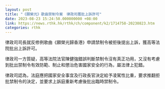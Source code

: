 ```yaml
---
layout: post
title: "《願榮光》歌曲禁制令案　律政司獲批上訴許可"
date: 2023-08-23 15:24:50.000000000 +08:00
link: https://news.rthk.hk/rthk/ch/component/k2/1714758-20230823.htm
categories: rthk
---
```


律政司司長就反修例歌曲《願榮光歸香港》申請禁制令被拒後提出上訴，獲高等法院批出上訴許可。

律政司一方質疑，高等法院法官陳健強錯誤判斷禁制令沒有真正功用，又沒有考慮到批出禁制令有效防範、制止和懲治危害國家安全的行為，屬法律上犯錯。

律政司認為，法庭應把國家安全事宜及行政長官決定給予凌駕性比重，要求推翻拒批禁制令的決定，並要求上訴庭重新考慮後批出臨時禁制令。
